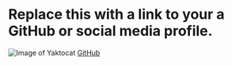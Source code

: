 # Replace this with a link to your a GitHub or social media profile.
![Image of Yaktocat](https://octodex.github.com/images/yaktocat.png)
[GitHub](https://github.com)
